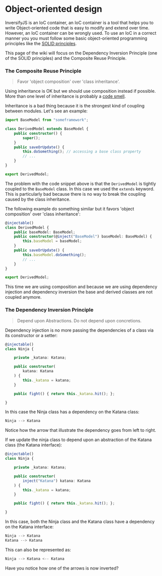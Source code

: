 # Object-oriented design
InversifyJS is an IoC container, an IoC container is a tool that helps you 
to write Object-oriented code that is easy to modify and extend over time. 
However, an IoC container can be wrongly used. To use an IoC in a correct 
manner you you must follow some basic object-oriented programming principles 
like the [SOLID principles](https://en.wikipedia.org/wiki/SOLID_(object-oriented_design)).

This page of the wiki will focus on the Dependency Inversion Principle (one of 
the SOLID principles) and the Composite Reuse Principle.

### The Composite Reuse Principle

> Favor 'object composition' over 'class inheritance'.

Using inheritance is OK but we should use composition instead if possible. 
More than one level of inheritance is probably a [code smell](https://en.wikipedia.org/wiki/Code_smell).

Inheritance is a bad thing because it is the strongest kind of coupling 
between modules. Let's see an example:

```ts
import BaseModel from "someframework";

class DerivedModel extends BaseModel {
    public constructor() {
        super();
    }
    public saveOrUpdate() {
        this.doSomething(); // accessing a base class property
        // ...
    }
}

export DerivedModel;

```

The problem with the code snippet above is that the `DerivedModel` is tightly coupled to the `BaseModel` class.
In this case we used the `extends` keyword. This is particularly bad because there is no way to break the 
coupling caused by the class inheritance.

The following example do something similar but it favors 'object composition' over 'class inheritance':

```ts
@injectable()
class DerivedModel {
    public baseModel: BaseModel;
    public constructor(@inject("BaseModel") baseModel: BaseModel) {
        this.baseModel = baseModel;
    }
    public saveOrUpdate() {
        this.baseModel.doSomething();
        // ...
    }
}

export DerivedModel;
```

This time we are using composition and because we are using dependency injection and dependency inversion 
the base and derived classes are not coupled anymore.

### The Dependency Inversion Principle

> Depend upon Abstractions. Do not depend upon concretions.

Dependency injection is no more passing the dependencies of a class via its constructor or a setter:

```ts
@injectable()
class Ninja {

    private _katana: Katana;

    public constructor(
        katana: Katana
    ) {
        this._katana = katana;
    }

    public fight() { return this._katana.hit(); };

}
```

In this case the Ninja class has a dependency on the Katana class:

```ts
Ninja --> Katana
```

Notice how the arrow that illustrate the dependency goes from left to right.

If we update the ninja class to depend upon an abstraction of the Katana class (the Katana interface):

```ts
@injectable()
class Ninja {

    private _katana: Katana;

    public constructor(
        inject("Katana") katana: Katana
    ) {
        this._katana = katana;
    }

    public fight() { return this._katana.hit(); };

}
```

In this case, both the Ninja class and the Katana class have a dependency on the Katana interface:

```ts
Ninja --> Katana 
Katana --> Katana
```

This can also be represented as:

```ts
Ninja --> Katana <-- Katana
```

Have you notice how one of the arrows is now inverted?
